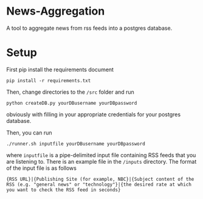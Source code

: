 # News-Aggregation
A tool to aggregate news from rss feeds into a postgres database. 


# Setup

First pip install the requirements document

```
pip install -r requirements.txt
```

Then, change directories to the `/src` folder and run

```
python createDB.py yourDBusername yourDBpassword
```

obviously with filling in your appropriate credentials for your postgres database.

Then, you can run
```
./runner.sh inputfile yourDBusername yourDBpassword
```

where `inputfile` is a pipe-delimited input file containing RSS feeds that you are listening to. There is an example file in the `/inputs` directory. The format of the input file is as follows

```
{RSS URL}|{Publishing Site (for example, NBC}|{Subject content of the RSS (e.g. "general news" or "technology"}|{the desired rate at which you want to check the RSS feed in seconds}
```

